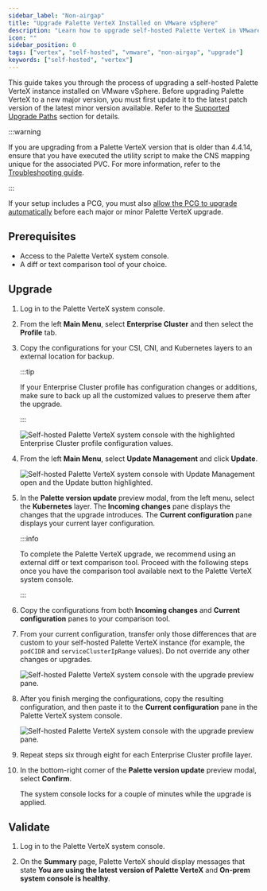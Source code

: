 ```yaml
---
sidebar_label: "Non-airgap"
title: "Upgrade Palette VerteX Installed on VMware vSphere"
description: "Learn how to upgrade self-hosted Palette VerteX in VMware vSphere."
icon: ""
sidebar_position: 0
tags: ["vertex", "self-hosted", "vmware", "non-airgap", "upgrade"]
keywords: ["self-hosted", "vertex"]
---
```


This guide takes you through the process of upgrading a self-hosted Palette VerteX instance installed on VMware vSphere.
Before upgrading Palette VerteX to a new major version, you must first update it to the latest patch version of the
latest minor version available. Refer to the [Supported Upgrade Paths](../upgrade.md#supported-upgrade-paths) section
for details.

:::warning

If you are upgrading from a Palette VerteX version that is older than 4.4.14, ensure that you have executed the utility
script to make the CNS mapping unique for the associated PVC. For more information, refer to the
[Troubleshooting guide](../../../troubleshooting/enterprise-install.md#non-unique-vsphere-cns-mapping).

:::

If your setup includes a PCG, you must also
[allow the PCG to upgrade automatically](../../../clusters/pcg/manage-pcg/pcg-upgrade.md) before each major or minor
Palette VerteX upgrade.

## Prerequisites

- Access to the Palette VerteX system console.
- A diff or text comparison tool of your choice.

## Upgrade

1. Log in to the Palette VerteX system console.

2. From the left **Main Menu**, select **Enterprise Cluster** and then select the **Profile** tab.

3. Copy the configurations for your CSI, CNI, and Kubernetes layers to an external location for backup.

   :::tip

   If your Enterprise Cluster profile has configuration changes or additions, make sure to back up all the customized
   values to preserve them after the upgrade.

   :::

   ![Self-hosted Palette VerteX system console with the highlighted Enterprise Cluster profile configuration values.](/enterprise-version_upgrade-upgrade_vmware_non-airgap_copy_configurations.webp)

4. From the left **Main Menu**, select **Update Management** and click **Update**.

   ![Self-hosted Palette VerteX system console with Update Management open and the Update button highlighted.](/enterprise-version_upgrade-upgrade_vmware_non-airgap_update.webp)

5. In the **Palette version update** preview modal, from the left menu, select the **Kubernetes** layer. The **Incoming
   changes** pane displays the changes that the upgrade introduces. The **Current configuration** pane displays your
   current layer configuration.

   :::info

   To complete the Palette VerteX upgrade, we recommend using an external diff or text comparison tool. Proceed with the
   following steps once you have the comparison tool available next to the Palette VerteX system console.

   :::

6. Copy the configurations from both **Incoming changes** and **Current configuration** panes to your comparison tool.

7. From your current configuration, transfer only those differences that are custom to your self-hosted Palette VerteX
   instance (for example, the `podCIDR` and `serviceClusterIpRange` values). Do not override any other changes or
   upgrades.

   ![Self-hosted Palette VerteX system console with the upgrade preview pane.](/enterprise-version_upgrade-upgrade_vmware_diff-checker.webp)

8. After you finish merging the configurations, copy the resulting configuration, and then paste it to the **Current
   configuration** pane in the Palette VerteX system console.

   ![Self-hosted Palette VerteX system console with the upgrade preview pane.](/enterprise-version_upgrade-upgrade_vmware_palette-upgrade-preview.webp)

9. Repeat steps six through eight for each Enterprise Cluster profile layer.

10. In the bottom-right corner of the **Palette version update** preview modal, select **Confirm**.

    The system console locks for a couple of minutes while the upgrade is applied.

## Validate

1. Log in to the Palette VerteX system console.

2. On the **Summary** page, Palette VerteX should display messages that state **You are using the latest version of
   Palette VerteX** and **On-prem system console is healthy**.
